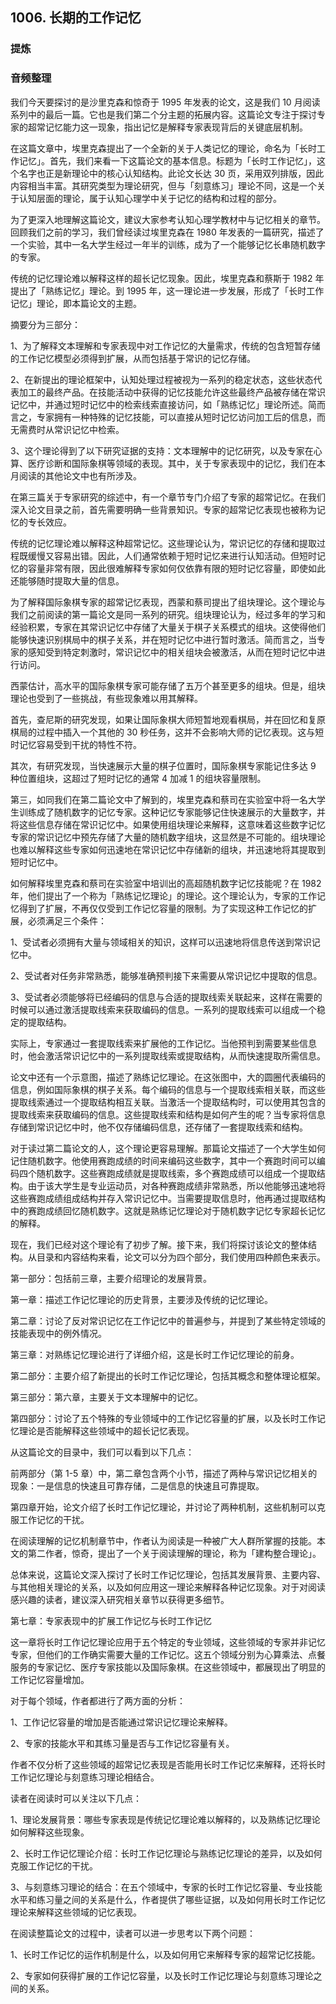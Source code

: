## 1006. 长期的工作记忆

### 提炼

### 音频整理

我们今天要探讨的是沙里克森和惊奇于 1995 年发表的论文，这是我们 10 月阅读系列中的最后一篇。它也是我们第二个分主题的拓展内容。这篇论文专注于探讨专家的超常记忆能力这一现象，指出记忆是解释专家表现背后的关键底层机制。

在这篇文章中，埃里克森提出了一个全新的关于人类记忆的理论，命名为「长时工作记忆」。首先，我们来看一下这篇论文的基本信息。标题为「长时工作记忆」，这个名字也正是新理论中的核心认知结构。此论文长达 30 页，采用双列排版，因此内容相当丰富。其研究类型为理论研究，但与「刻意练习」理论不同，这是一个关于认知层面的理论，属于认知心理学中关于记忆的结构和过程的部分。

为了更深入地理解这篇论文，建议大家参考认知心理学教材中与记忆相关的章节。回顾我们之前的学习，我们曾经读过埃里克森在 1980 年发表的一篇研究，描述了一个实验，其中一名大学生经过一年半的训练，成为了一个能够记忆长串随机数字的专家。

传统的记忆理论难以解释这样的超长记忆现象。因此，埃里克森和蔡斯于 1982 年提出了「熟练记忆」理论。到 1995 年，这一理论进一步发展，形成了「长时工作记忆」理论，即本篇论文的主题。

摘要分为三部分：

1、为了解释文本理解和专家表现中对工作记忆的大量需求，传统的包含短暂存储的工作记忆模型必须得到扩展，从而包括基于常识的记忆存储。

2、在新提出的理论框架中，认知处理过程被视为一系列的稳定状态，这些状态代表加工的最终产品。在技能活动中获得的记忆技能允许这些最终产品被存储在常识记忆中，并通过短时记忆中的检索线索直接访问，如「熟练记忆」理论所述。简而言之，专家拥有一种特殊的记忆技能，可以直接从短时记忆访问加工后的信息，而无需费时从常识记忆中检索。

3、这个理论得到了以下研究证据的支持：文本理解中的记忆研究，以及专家在心算、医疗诊断和国际象棋等领域的表现。其中，关于专家表现中的记忆，我们在本月阅读的其他论文中也有所涉及。

在第三篇关于专家研究的综述中，有一个章节专门介绍了专家的超常记忆。在我们深入论文目录之前，首先需要明确一些背景知识。专家的超常记忆表现也被称为记忆的专长效应。

传统的记忆理论难以解释这种超常记忆。这些理论认为，常识记忆的存储和提取过程既缓慢又容易出错。因此，人们通常依赖于短时记忆来进行认知活动。但短时记忆的容量非常有限，因此很难解释专家如何仅依靠有限的短时记忆容量，即使如此还能够随时提取大量的信息。

为了解释国际象棋专家的超常记忆表现，西蒙和蔡司提出了组块理论。这个理论与我们之前阅读的第一篇论文是同一系列的研究。组块理论认为，经过多年的学习和经验积累，专家在其常识记忆中存储了大量关于棋子关系模式的组块。这使得他们能够快速识别棋局中的棋子关系，并在短时记忆中进行暂时激活。简而言之，当专家的感知受到特定刺激时，常识记忆中的相关组块会被激活，从而在短时记忆中进行访问。

西蒙估计，高水平的国际象棋专家可能存储了五万个甚至更多的组块。但是，组块理论也受到了一些挑战，有些现象难以用其解释。

首先，查尼斯的研究发现，如果让国际象棋大师短暂地观看棋局，并在回忆和复原棋局的过程中插入一个其他的 30 秒任务，这并不会影响大师的记忆表现。这与短时记忆容易受到干扰的特性不符。

其次，有研究发现，当快速展示大量的棋子位置时，国际象棋专家能记住多达 9 种位置组块，这超过了短时记忆的通常 4 加减 1 的组块容量限制。

第三，如同我们在第二篇论文中了解到的，埃里克森和蔡司在实验室中将一名大学生训练成了随机数字的记忆专家。这种记忆专家能够记住快速展示的大量数字，并将这些信息存储在常识记忆中。如果使用组块理论来解释，这意味着这些数字记忆专家的常识记忆中预先存储了大量的随机数字组块，这显然是不可能的。组块理论也难以解释这些专家如何迅速地在常识记忆中存储新的组块，并迅速地将其提取到短时记忆中。

如何解释埃里克森和蔡司在实验室中培训出的高超随机数字记忆技能呢？在 1982 年，他们提出了一个称为「熟练记忆理论」的理论。这个理论认为，专家的工作记忆得到了扩展，不再仅仅受到工作记忆容量的限制。为了实现这种工作记忆的扩展，必须满足三个条件：

1、受试者必须拥有大量与领域相关的知识，这样可以迅速地将信息传送到常识记忆中。

2、受试者对任务非常熟悉，能够准确预判接下来需要从常识记忆中提取的信息。

3、受试者必须能够将已经编码的信息与合适的提取线索关联起来，这样在需要的时候可以通过激活提取线索来获取编码的信息。一系列的提取线索可以组成一个稳定的提取结构。

实际上，专家通过一套提取线索来扩展他的工作记忆。当他预判到需要某些信息时，他会激活常识记忆中的一系列提取线索或提取结构，从而快速提取所需信息。

论文中还有一个示意图，描述了熟练记忆理论。在这张图中，大的圆圈代表编码的信息，例如国际象棋的棋子关系。每个编码的信息与一个提取线索相关联，而这些提取线索通过一个提取结构相互关联。当激活一个提取结构时，可以使用其包含的提取线索来获取编码的信息。这些提取线索和结构是如何产生的呢？当专家将信息存储到常识记忆中时，他不仅存储编码信息，还存储了一套提取线索和结构。

对于读过第二篇论文的人，这个理论更容易理解。那篇论文描述了一个大学生如何记住随机数字。他使用赛跑成绩的时间来编码这些数字，其中一个赛跑时间可以编码四个随机数字。这些赛跑成绩就是提取线索，多个赛跑成绩可以组成一个提取结构。由于该大学生是专业运动员，对各种赛跑成绩非常熟悉，所以他能够迅速地将这些赛跑成绩组成结构并存入常识记忆中。当需要提取信息时，他再通过提取结构中的赛跑成绩回忆随机数字。这就是熟练记忆理论对于随机数字记忆专家超长记忆的解释。

现在，我们已经对这个理论有了初步了解。接下来，我们将探讨该论文的整体结构。从目录和内容结构来看，论文可以分为四个部分，我们使用四种颜色来表示。

第一部分：包括前三章，主要介绍理论的发展背景。

第一章：描述工作记忆理论的历史背景，主要涉及传统的记忆理论。

第二章：讨论了反对常识记忆在工作记忆中的普遍参与，并提到了某些特定领域的技能表现中的例外情况。

第三章：对熟练记忆理论进行了详细介绍，这是长时工作记忆理论的前身。

第二部分：主要介绍了新提出的长时工作记忆理论，包括其概念和整体理论框架。

第三部分：第六章，主要关于文本理解中的记忆。

第四部分：讨论了五个特殊的专业领域中的工作记忆容量的扩展，以及长时工作记忆理论是否能解释这些领域中的超长记忆表现。

从这篇论文的目录中，我们可以看到以下几点：

前两部分（第 1-5 章）中，第二章包含两个小节，描述了两种与常识记忆相关的现象：一是信息的快速且可靠存储，二是信息的快速且可靠提取。

第四章开始，论文介绍了长时工作记忆理论，并讨论了两种机制，这些机制可以克服工作记忆的干扰。

在阅读理解的记忆机制章节中，作者认为阅读是一种被广大人群所掌握的技能。本文的第二作者，惊奇，提出了一个关于阅读理解的理论，称为「建构整合理论」。

总体来说，这篇论文深入探讨了长时工作记忆理论，包括其发展背景、主要内容、与其他相关理论的关系，以及如何应用这一理论来解释各种记忆现象。对于对阅读感兴趣的读者，建议深入研究相关章节以获得更多细节。

第七章：专家表现中的扩展工作记忆与长时工作记忆

这一章将长时工作记忆理论应用于五个特定的专业领域，这些领域的专家并非记忆专家，但他们的工作确实需要大量的工作记忆。这五个领域分别为心算乘法、点餐服务的专家记忆、医疗专家技能以及国际象棋。在这些领域中，都展现出了明显的工作记忆容量增加。

对于每个领域，作者都进行了两方面的分析：

1、工作记忆容量的增加是否能通过常识记忆理论来解释。

2、专家的技能水平和其练习量是否与工作记忆容量有关。

作者不仅分析了这些领域的超常记忆表现是否能用长时工作记忆来解释，还将长时工作记忆理论与刻意练习理论相结合。

读者在阅读时可以关注以下几点：

1、理论发展背景：哪些专家表现是传统记忆理论难以解释的，以及熟练记忆理论如何解释这些现象。

2、长时工作记忆理论介绍：长时工作记忆理论与熟练记忆理论的差异，以及如何克服工作记忆的干扰。

3、与刻意练习理论的结合：在五个领域中，专家的长时工作记忆容量、专业技能水平和练习量之间的关系是什么，作者提供了哪些证据，以及如何用长时工作记忆理论来解释这些领域的记忆表现。

在阅读整篇论文的过程中，读者可以进一步思考以下两个问题：

1、长时工作记忆的运作机制是什么，以及如何用它来解释专家的超常记忆技能。

2、专家如何获得扩展的工作记忆容量，以及长时工作记忆理论与刻意练习理论之间的关系。
